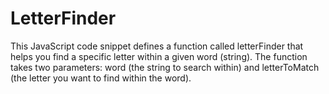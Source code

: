 # LetterFinder
This JavaScript code snippet defines a function called letterFinder that helps you find a specific letter within a given word (string). The function takes two parameters: word (the string to search within) and letterToMatch (the letter you want to find within the word).
